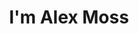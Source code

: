 ---
title : "I'm Alex Moss"

first_name : "Alex"
last_name : "Moss"
bg_image : "images/personal/sofa.jpg"

occupations:
- "Platform Engineer"
- "Cloud Architect"
- "Father"

slider_images:
- "images/slider/cloud-datacentre.jpg"
- "images/slider/cloud-scrabble.jpg"
- "images/slider/network.jpg"
- "images/slider/work.jpg"

button:
  enable : true
  label : "Contact Me"
  link : "#contact"

# custom style
custom_class: "" 
custom_attributes: "" 
custom_css: ""

---